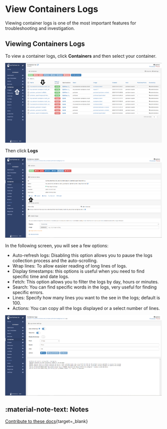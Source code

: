 # View Containers Logs

Viewing container logs is one of the most important features for troubleshooting and investigation. 

## Viewing Containers Logs

To view a container logs, click <b>Containers</b> and then select your container. 

![logs](assets/inspect-1.png)

Then click <b>Logs</b>

![logs](assets/logs-1.png)

In the following screen, you will see a few options:

* Auto-refresh logs: Disabling this option allows you to pause the logs collection process and the auto-scrolling.
* Wrap lines: To allow easier reading of long lines of logs.
* Display timestamps: this options is useful when you need to find specific time and date logs.
* Fetch: This option allows you to filter the logs by day, hours or minutes.
* Search: You can find specific words in the logs, very useful for finding specific errors.
* Lines: Specify how many lines you want to the see in the logs; default is 100. 
* Actions: You can copy all the logs displayed or a select number of lines.

![logs](assets/logs-2.png)

## :material-note-text: Notes

[Contribute to these docs](https://github.com/portainer/portainer-docs/blob/master/contributing.md){target=_blank}